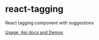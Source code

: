 # react-tagging
React tagging component with suggestions

[Usage, Api docs and Demos](https://reacttagging.herokuapp.com/)
